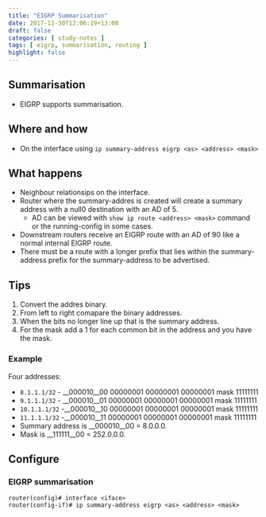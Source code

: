 ```yaml
---
title: "EIGRP Summarisation"
date: 2017-11-30T12:06:19+13:00
draft: false
categories: [ study-notes ]
tags: [ eigrp, summarisation, routing ]
highlight: false
---
```



## Summarisation
* EIGRP supports summarisation.


## Where and how
* On the interface using `ip summary-address eigrp <as> <address> <mask>`

## What happens
* Neighbour relationsips on the interface.
* Router where the summary-addres is created will create a summary address with a null0 destination with an AD of 5.
  * AD can be viewed with `show ip route <address> <mask>` command or the running-config in some cases.
* Downstream routers receive an EIGRP route with an AD of 90 like a normal internal EIGRP route.
* There must be a route with a longer prefix that lies within the summary-address prefix for the summary-address to be advertised.

## Tips
1. Convert the addres binary.
2. From left to right comapare the binary addresses.
3. When the bits no longer line up that is the summary address.
4. For the mask add a 1 for each common bit in the address and you have the mask.

### Example
Four addresses:

* `8.1.1.1/32` - __000010__00 00000001 00000001 00000001 mask 11111111
* `9.1.1.1/32` - __000010__01 00000001 00000001 00000001 mask 11111111
* `10.1.1.1/32` -__000010__10 00000001 00000001 00000001 mask 11111111
* `11.1.1.1/32` -__000010__11 00000001 00000001 00000001 mask 11111111
* Summary address is __000010__00 = 8.0.0.0.
* Mask is __111111__00 = 252.0.0.0.

## Configure
### EIGRP summarisation
```
router(config)# interface <iface>
router(config-if)# ip summary-address eigrp <as> <address> <mask>
```


